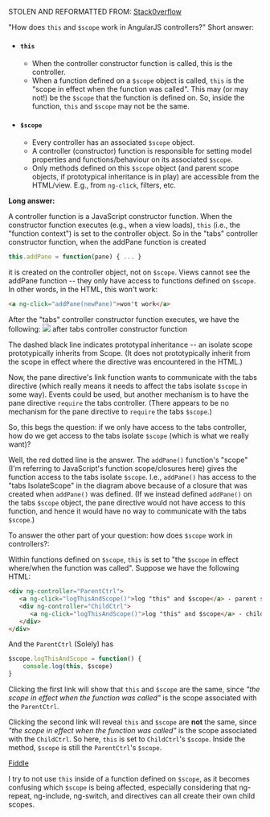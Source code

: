STOLEN AND REFORMATTED FROM:
[Stack0verflow](http://stackoverflow.com/questions/11605917/this-vs-scope-in-angularjs-controllers)

"How does `this` and `$scope` work in AngularJS controllers?"
Short answer:

- #### `this`
  - When the controller constructor function is called, this is the controller.
  - When a function defined on a `$scope` object is called, `this` is the "scope in effect when the function was called". This may (or may not!) be the `$scope` that the function is defined on. So, inside the function, `this` and `$scope` may not be the same.

- #### `$scope`
  - Every controller has an associated `$scope` object.
  - A controller (constructor) function is responsible for setting model properties and functions/behaviour on its associated `$scope`.
  - Only methods defined on this `$scope` object (and parent scope objects, if prototypical inheritance is in play) are accessible from the HTML/view. E.g., from `ng-click`, filters, etc.

**Long answer:**

A controller function is a JavaScript constructor function. When the constructor function executes (e.g., when a view loads), `this` (i.e., the "function context") is set to the controller object. So in the "tabs" controller constructor function, when the addPane function is created
```js
this.addPane = function(pane) { ... }
```
it is created on the controller object, not on `$scope`. Views cannot see the addPane function -- they only have access to functions defined on `$scope`. In other words, in the HTML, this won't work:
```html
<a ng-click="addPane(newPane)">won't work</a>
```
After the "tabs" controller constructor function executes, we have the following:
![](https://i.stack.imgur.com/PUMuU.png)
after tabs controller constructor function

The dashed black line indicates prototypal inheritance -- an isolate scope prototypically inherits from Scope. (It does not prototypically inherit from the scope in effect where the directive was encountered in the HTML.)

Now, the pane directive's link function wants to communicate with the tabs directive (which really means it needs to affect the tabs isolate `$scope` in some way). Events could be used, but another mechanism is to have the pane directive `require` the tabs controller. (There appears to be no mechanism for the pane directive to `require` the tabs `$scope`.)

So, this begs the question: if we only have access to the tabs controller, how do we get access to the tabs isolate `$scope` (which is what we really want)?

Well, the red dotted line is the answer. The `addPane()` function's "scope" (I'm referring to JavaScript's function scope/closures here) gives the function access to the tabs isolate `$scope`. I.e., `addPane()` has access to the "tabs IsolateScope" in the diagram above because of a closure that was created when `addPane()` was defined. (If we instead defined `addPane()` on the tabs `$scope` object, the pane directive would not have access to this function, and hence it would have no way to communicate with the tabs `$scope`.)

To answer the other part of your question: how does `$scope` work in controllers?:

Within functions defined on `$scope`, `this` is set to "the `$scope` in effect where/when the function was called". Suppose we have the following HTML:

```html
<div ng-controller="ParentCtrl">
   <a ng-click="logThisAndScope()">log "this" and $scope</a> - parent scope
   <div ng-controller="ChildCtrl">
      <a ng-click="logThisAndScope()">log "this" and $scope</a> - child scope
   </div>
</div>
```

And the `ParentCtrl` (Solely) has

```js
$scope.logThisAndScope = function() {
    console.log(this, $scope)
}
```

Clicking the first link will show that `this` and `$scope` are the same, since _"the scope in effect when the function was called"_ is the scope associated with the `ParentCtrl`.

Clicking the second link will reveal `this` and `$scope` are **not** the same, since _"the scope in effect when the function was called"_ is the scope associated with the `ChildCtrl`. So here, `this` is set to `ChildCtrl`'s `$scope`. Inside the method, `$scope` is still the `ParentCtrl`'s `$scope`.

[Fiddle](http://jsfiddle.net/mrajcok/sbZw7/)

I try to not use `this` inside of a function defined on `$scope`, as it becomes confusing which ``$scope`` is being affected, especially considering that ng-repeat, ng-include, ng-switch, and directives can all create their own child scopes.
